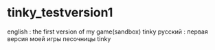 # tinky_testversion1
english : the first version of my game(sandbox) tinky  русский : первая версия моей игры песочницы tinky 
